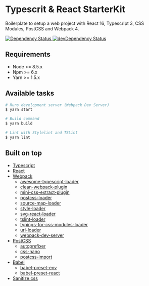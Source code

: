 # Typescrit & React StarterKit

Boilerplate to setup a web project with React 16, Typescript 3, CSS Modules, PostCSS and Webpack 4.

<a href="https://david-dm.org/giotramu/ts-react-starterkit/master">
  <img src="https://david-dm.org/giotramu/ts-react-starterkit/master.svg"
    alt="Dependency Status" />
</a>
<a href="https://david-dm.org/giotramu/ts-react-starterkit/master?type=dev">
  <img src="https://david-dm.org/giotramu/ts-react-starterkit/master/dev-status.svg"
    alt="devDependency Status" />
</a>


## Requirements

- Node >= 8.5.x
- Npm >= 6.x
- Yarn >= 1.5.x


## Available tasks

```sh
# Runs development server (Webpack Dev Server)
$ yarn start

# Build command
$ yarn build

# Lint with Stylelint and TSLint
$ yarn lint
```


## Built on top

- [Typescript](https://github.com/Microsoft/TypeScript)
- [React](https://github.com/facebook/react/)
- [Webpack](https://github.com/webpack/webpack)
  - [awesome-typescript-loader](https://github.com/TypeStrong/ts-loader)
  - [clean-webpack-plugin](https://github.com/johnagan/clean-webpack-plugin)
  - [mini-css-extract-plugin](https://github.com/webpack-contrib/mini-css-extract-plugin)
  - [postcss-loader](https://github.com/postcss/postcss-loader)
  - [source-map-loader](https://github.com/postcss/postcss-loader)
  - [style-loader](https://github.com/webpack-contrib/style-loader)
  - [svg-react-loader](https://github.com/jhamlet/svg-react-loader)
  - [tslint-loader](https://github.com/wbuchwalter/tslint-loader)
  - [typings-for-css-modules-loader](https://github.com/Jimdo/typings-for-css-modules-loader)
  - [url-loader](https://github.com/webpack-contrib/url-loader)
  - [webpack-dev-server](https://github.com/webpack/webpack-dev-server)
- [PostCSS](https://github.com/postcss/postcss)
  - [autoprefixer](https://github.com/MoOx/postcss-cssnext)
  - [css-nano](https://github.com/cssnano/cssnano)
  - [postcss-import](https://github.com/postcss/postcss-import)
- [Babel](https://github.com/babel/babel)
  - [babel-preset-env](https://github.com/babel/babel/tree/master/packages/babel-preset-env)
  - [babel-preset-react](https://github.com/babel/babel/tree/master/packages/babel-preset-react)
- [Sanitize.css](https://github.com/csstools/sanitize.css)
